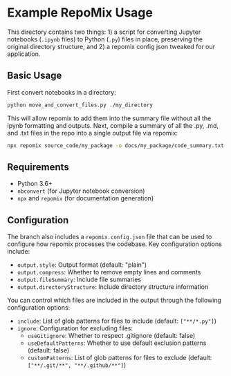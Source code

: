 # Example RepoMix Usage

This directory contains two things: 1) a script for converting Jupyter notebooks (`.ipynb` files) to Python (`.py`) files in place, preserving the original directory structure, and 2) a repomix config json tweaked for our application. 

## Basic Usage

First convert notebooks in a directory:
```bash
python move_and_convert_files.py ./my_directory
```

This will allow repomix to add them into the summary file without all the ipynb formatting and outputs. Next, compile a summary of all the .py, .md, and .txt files in the repo into a single output file via repomix:

```bash
npx repomix source_code/my_package -o docs/my_package/code_summary.txt
```

## Requirements

- Python 3.6+
- `nbconvert` (for Jupyter notebook conversion)
- `npx` and `repomix` (for documentation generation)

## Configuration

The branch also includes a `repomix.config.json` file that can be used to configure how repomix processes the codebase. Key configuration options include:

- `output.style`: Output format (default: "plain")
- `output.compress`: Whether to remove empty lines and comments
- `output.fileSummary`: Include file summaries
- `output.directoryStructure`: Include directory structure information

You can control which files are included in the output through the following configuration options:

- `include`: List of glob patterns for files to include (default: `["**/*.py"]`)
- `ignore`: Configuration for excluding files:
  - `useGitignore`: Whether to respect .gitignore (default: false)
  - `useDefaultPatterns`: Whether to use default exclusion patterns (default: false)
  - `customPatterns`: List of glob patterns for files to exclude (default: `["**/.git/**", "**/.github/**"]`)
